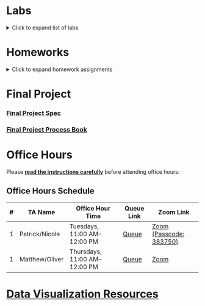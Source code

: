 # Labs
<details>
  <summary>Click to expand list of labs</summary>

  <details>
    <summary>Intro to Web Development</summary>
    <ul>
      <li><a href="./labs/lab-01/lab-01_lab_handout.html">Lab Handout</a></li>
      <li><a href="https://www.youtube.com/watch?v=r29D2VqqTQk">Lab Video</a></li>
      <li><a href="./labs/lab-01/lab-01_lab_activity.html">Lab Activity</a></li>
      <li><a href="./labs/lab-01/Template.zip" download>Template Download</a></li>
    </ul>
  </details>

  <details>
    <summary>Intro to D3 </summary>
    <ul>
      <li><a href="./labs/lab-02/lab-02_lab_handout.html">Lab Handout</a></li>
      <li><a href="./labs/lab-02/lab-02_lab_activity.html">Lab Activity</a></li>
      <li><a href="https://www.youtube.com/watch?v=_y185_5ATu0">Lab Video</a></li>
      <li><a href="./labs/lab-02/Template.zip" download>Template Download</a></li>
    </ul>
  </details>

  <details>
    <summary>Scales & Axes in D3</summary>
    <ul>
      <li><a href="./labs/lab-03/lab-03_lab_handout.html">Lab Handout</a></li>
      <li><a href="./labs/lab-03/lab-03_lab_activity.html">Lab Activity</a></li>
      <li><a href="./labs/lab-03/Template.zip" download>Template Download</a></li>
    </ul>
  </details>

  <details>
    <summary>Basic Interactivity in D3 </summary>
    <ul>
      <li><a href="./labs/lab-04/lab-04_lab_handout.html">Lab Handout</a></li>
      <li><a href="./labs/lab-04/lab-04_lab_activity.html">Lab Activity</a></li>
      <li><a href="./labs/lab-04/Template1.zip" download>Template1 Download</a></li>
      <li><a href="./labs/lab-04/Template2.zip" download>Template2 Download</a></li>
    </ul>
  </details>

  <details>
    <summary>Brushing & Linking in D3 </summary>
    <ul>
      <li><a href="./labs/lab-05/lab-05_lab_handout.html">Lab Handout</a></li>
      <li><a href="./labs/lab-05/lab-05_lab_activity.html">Lab Activity</a></li>
      <li><a href="./labs/lab-05/Template.zip" download>Template Download</a></li>
    </ul>
  </details>

  <h4>D3 Layouts & GeoJSON [TBA]</h4>
  <h4>Network Visualization in D3 [TBA]</h4>

  <hr>

  <h3>Labs from previous years (for reference only, use at your own risk!)</h3>

  <h4>
    <a href="./labs/archive-labs/advanced_brushing.html">Advanced Brushing & Linking</a>
  </h4>

  <h4>
    <a href="./labs/archive-labs/apis_in_D3.html">Using APIs with D3</a>
  </h4>

</details>


# Homeworks
<details>
  <summary>Click to expand homework assignments</summary>

  <h4>
    <a href="./homeworks/dear_data.html">A1: Dear Data</a>
  </h4>

  <h4>
    <a href="./homeworks/gray_hat_red_hat.html">A2: Gray Hat & Red Hat Visualization</a>
  </h4>

  <h4>
    <a href="./homeworks/viz_critique.html">A3: Design Critique & Re-Design</a>
  </h4>

  <h4>
    <a href="./homeworks/interactive_viz.html">A4: Interactive Visualization</a>
  </h4>

</details>



# Final Project
### [Final Project Spec](./final_project/project_spec.md)
### [Final Project Process Book](https://docs.google.com/document/d/1OmW1aHIV_iWhOEiAxzmZYb9RhAnIdeDBl_LPT2WKDQA/edit?tab=t.8n0i8ha4fj9)

# Office Hours

Please [**read the instructions carefully**](./office_hour/students.md) before attending office hours:  

## Office Hours Schedule

| #   | TA Name | Office Hour Time         | Queue Link                  | Zoom Link |
|-----|--------|-----------------------------|----------------------------|----------|
| 1   | Patrick/Nicole    | Tuesdays, 11:00 AM–12:00 PM        | [Queue](https://queuestatus.com/) | [Zoom (Passcode: 383750)](https://utoronto.zoom.us/j/84574484430) |
| 1   | Matthew/Oliver    | Thursdays, 11:00 AM–12:00 PM        | [Queue](https://queuestatus.com/) | [Zoom](https://utoronto.zoom.us/my/h2ohuang) |

# [Data Visualization Resources](./resources.md)
